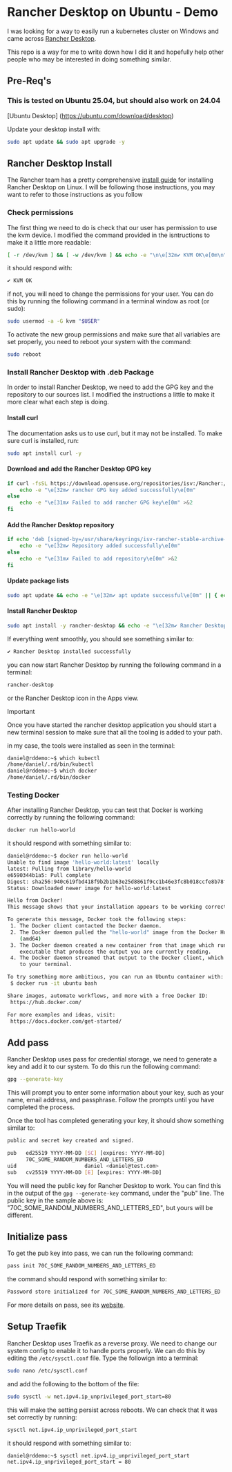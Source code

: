 # Rancher Desktop on Ubuntu - Demo

I was looking for a way to easily run a kubernetes cluster on Windows and came across [Rancher Desktop](https://rancherdesktop.io/).

This repo is a way for me to write down how I did it and hopefully help other people who may be interested in doing something similar.

## Pre-Req's

### This is tested on Ubuntu 25.04, but should also work on 24.04

[Ubuntu Desktop] (https://ubuntu.com/download/desktop)

Update your desktop install with:

```bash
sudo apt update && sudo apt upgrade -y
```

## Rancher Desktop Install

The Rancher team has a pretty comprehensive [install guide](https://docs.rancherdesktop.io/getting-started/installation/#linux) for installing Rancher Desktop on Linux. I will be following those instructions, you may want to refer to those instructions as you follow

### Check permissions

The first thing we need to do is check that our user has permission to use the kvm device. I modified the command provided in the isntructions to make it a little more readable:

```bash
[ -r /dev/kvm ] && [ -w /dev/kvm ] && echo -e "\n\e[32m✔ KVM OK\e[0m\n" || echo -e "\n\e[31m✗ problem with permissions\e[0m\n"
```

it should respond with:

```bash
✔ KVM OK
```

if not, you will need to change the permissions for your user. You can do this by running the following command in a terminal window as root (or sudo):

```bash
sudo usermod -a -G kvm "$USER"
```

To activate the new group permissions and make sure that all variables are set properly, you need to reboot your system with the command:

```bash
sudo reboot
```

### Install Rancher Desktop with .deb Package

In order to install Rancher Desktop, we need to add the GPG key and the repository to our sources list. I modified the instructions a little to make it more clear what each step is doing.

#### Install curl

The documentation asks us to use curl, but it may not be installed. To make sure curl is installed, run:

```bash
sudo apt install curl -y
```

#### Download and add the Rancher Desktop GPG key

```bash
if curl -fsSL https://download.opensuse.org/repositories/isv:/Rancher:/stable/deb/Release.key | gpg --dearmor | sudo tee /usr/share/keyrings/isv-rancher-stable-archive-keyring.gpg > /dev/null; then
    echo -e "\e[32m✔ rancher GPG key added successfully\e[0m"
else
    echo -e "\e[31m✗ Failed to add rancher GPG key\e[0m" >&2
fi
```

#### Add the Rancher Desktop repository

```bash
if echo 'deb [signed-by=/usr/share/keyrings/isv-rancher-stable-archive-keyring.gpg] https://download.opensuse.org/repositories/isv:/Rancher:/stable/deb/ ./' | sudo tee /etc/apt/sources.list.d/isv-rancher-stable.list > /dev/null; then
    echo -e "\e[32m✔ Repository added successfully\e[0m"
else
    echo -e "\e[31m✗ Failed to add repository\e[0m" >&2
fi
```

#### Update package lists

```bash
sudo apt update && echo -e "\e[32m✔ apt update successful\e[0m" || { echo -e "\e[31m✗ apt update failed\e[0m" >&2;}
```

#### Install Rancher Desktop

```bash
sudo apt install -y rancher-desktop && echo -e "\e[32m✔ Rancher Desktop installed successfully\e[0m" || { echo -e "\e[31m✗ Rancher Desktop installation failed\e[0m" >&2;}
```

If everything went smoothly, you should see something similar to:

```bash
✔ Rancher Desktop installed successfully
```

you can now start Rancher Desktop by running the following command in a terminal:

```bash
rancher-desktop
```

or the Rancher Desktop icon in the Apps view.

> [!IMPORTANT]  
> Once you have started the rancher desktop application you should start a new terminal session to make sure that all the tooling is added to your path.

in my case, the tools were installed as seen in the terminal:

```bash
daniel@rddemo:~$ which kubectl
/home/daniel/.rd/bin/kubectl
daniel@rddemo:~$ which docker
/home/daniel/.rd/bin/docker
```

### Testing Docker

After installing Rancher Desktop, you can test that Docker is working correctly by running the following command:

```bash
docker run hello-world
```

it should respond with something similar to:

```bash
daniel@rddemo:~$ docker run hello-world
Unable to find image 'hello-world:latest' locally
latest: Pulling from library/hello-world
e6590344b1a5: Pull complete 
Digest: sha256:940c619fbd418f9b2b1b63e25d8861f9cc1b46e3fc8b018ccfe8b78f19b8cc4f
Status: Downloaded newer image for hello-world:latest

Hello from Docker!
This message shows that your installation appears to be working correctly.

To generate this message, Docker took the following steps:
 1. The Docker client contacted the Docker daemon.
 2. The Docker daemon pulled the "hello-world" image from the Docker Hub.
    (amd64)
 3. The Docker daemon created a new container from that image which runs the
    executable that produces the output you are currently reading.
 4. The Docker daemon streamed that output to the Docker client, which sent it
    to your terminal.

To try something more ambitious, you can run an Ubuntu container with:
 $ docker run -it ubuntu bash

Share images, automate workflows, and more with a free Docker ID:
 https://hub.docker.com/

For more examples and ideas, visit:
 https://docs.docker.com/get-started/

```

## Add pass

Rancher Desktop uses pass for credential storage, we need to generate a key and add it to our system. To do this run the following command:

```bash
gpg --generate-key
```

This will prompt you to enter some information about your key, such as your name, email address, and passphrase. Follow the prompts until you have completed the process.

Once the tool has completed generating your key, it should show something similar to:

```bash
public and secret key created and signed.

pub   ed25519 YYYY-MM-DD [SC] [expires: YYYY-MM-DD]
      70C_SOME_RANDOM_NUMBERS_AND_LETTERS_ED
uid                      daniel <daniel@test.com>
sub   cv25519 YYYY-MM-DD [E] [expires: YYYY-MM-DD]
```

You will need the public key for Rancher Desktop to work. You can find this in the output of the `gpg --generate-key` command, under the "pub" line. The public key in the sample above is: "70C_SOME_RANDOM_NUMBERS_AND_LETTERS_ED", but yours will be different.

## Initialize pass

To get the pub key into pass, we can run the following command:

```bash
pass init 70C_SOME_RANDOM_NUMBERS_AND_LETTERS_ED
```

the command should respond with something similar to:

```bash
Password store initialized for 70C_SOME_RANDOM_NUMBERS_AND_LETTERS_ED
```

For more details on pass, see its [website](https://www.passwordstore.org/).

## Setup Traefik

Rancher Desktop uses Traefik as a reverse proxy. We need to change our system config to enable it to handle ports properly. We can do this by editing the `/etc/sysctl.conf` file. Type the followign into a terminal:

```bash
sudo nano /etc/sysctl.conf
```

and add the following to the bottom of the file:

```bash
sudo sysctl -w net.ipv4.ip_unprivileged_port_start=80
```

this will make the setting persist across reboots. We can check that it was set correctly by running:

```bash
sysctl net.ipv4.ip_unprivileged_port_start
```

it should respond with something similar to:

```bash
daniel@rddemo:~$ sysctl net.ipv4.ip_unprivileged_port_start
net.ipv4.ip_unprivileged_port_start = 80
```
